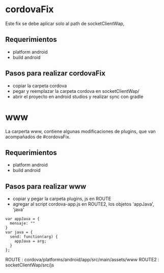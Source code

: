 # cordovaFix 

Este fix se debe aplicar solo al path de socketClientWap, 

## Requerimientos

 * platform android
 * build android

## Pasos para realizar cordovaFix

 * copiar la carpeta cordova
 * pegar y reemplazar la carpeta cordova en socketClientWap/
 * abrir el proyecto en android studios y realizar sync con gradle

# www 

La carperta www, contiene algunas modificaciones de plugins, 
que van acompañados de #cordovaFix.

## Requerimientos

 * platform android
 * build android

## Pasos para realizar www 

 * copiar y pegar la carpeta plugins, js en ROUTE
 * agregar al script cordova-app.js en ROUTE2, los objetos 'appJava', 'java'
```objetos
var appJava = {
  mensaje: ""
}
var java = {
  send: function(arg) {
    appJava = arg;
  }
};
```


ROUTE : cordova/platforms/android/app/src/main/assets/www
ROUTE2 : socketClientWap/src/js
